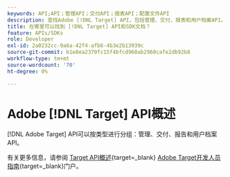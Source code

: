 ```yaml
---
keywords: API;API；管理API；交付API；报表API；配置文件API
description: 查找Adobe [!DNL Target] API，包括管理、交付、报表和用户档案API。
title: 在哪里可以找到 [!DNL Target] API和SDK文档？
feature: APIs/SDKs
role: Developer
exl-id: 2a0232cc-9a6a-42f4-afb6-4b3e2b13939c
source-git-commit: b1e8ea2370fc15f4bfcd960ab2960cafe2db92b8
workflow-type: tm+mt
source-wordcount: '70'
ht-degree: 0%

---
```


# Adobe [!DNL Target] API概述

[!DNL Adobe Target] API可以按类型进行分组：管理、交付、报告和用户档案API。

有关更多信息，请参阅 [Target API概述](https://developer.adobe.com/target/before-administer/){target=_blank} [Adobe Target开发人员指南](https://developer.adobe.com/target/){target=_blank}门户。
